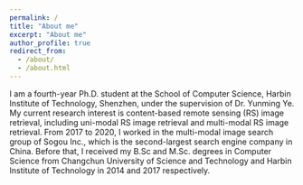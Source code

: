 ```yaml
---
permalink: /
title: "About me"
excerpt: "About me"
author_profile: true
redirect_from: 
  - /about/
  - /about.html
---
```


I am a fourth-year Ph.D. student at the School of Computer Science, Harbin Institute of Technology, Shenzhen, under the supervision of Dr. Yunming Ye. My current research interest is content-based remote sensing (RS) image retrieval, including uni-modal RS image retrieval and multi-modal RS image retrieval. From 2017 to 2020, I worked in the multi-modal image search group of Sogou Inc., which is the second-largest search engine company in China. Before that, I received my B.Sc and M.Sc. degrees in Computer Science from Changchun University of Science and Technology and Harbin Institute of Technology in 2014 and 2017 respectively.
